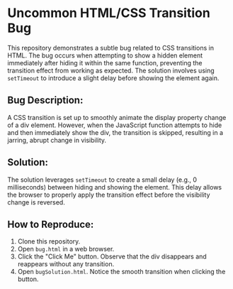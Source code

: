 # Uncommon HTML/CSS Transition Bug

This repository demonstrates a subtle bug related to CSS transitions in HTML.  The bug occurs when attempting to show a hidden element immediately after hiding it within the same function, preventing the transition effect from working as expected. The solution involves using `setTimeout` to introduce a slight delay before showing the element again.

## Bug Description:

A CSS transition is set up to smoothly animate the display property change of a div element.  However, when the JavaScript function attempts to hide and then immediately show the div, the transition is skipped, resulting in a jarring, abrupt change in visibility.

## Solution:
The solution leverages `setTimeout` to create a small delay (e.g., 0 milliseconds) between hiding and showing the element. This delay allows the browser to properly apply the transition effect before the visibility change is reversed.

## How to Reproduce:
1. Clone this repository.
2. Open `bug.html` in a web browser.
3. Click the "Click Me" button.  Observe that the div disappears and reappears without any transition.
4. Open `bugSolution.html`. Notice the smooth transition when clicking the button. 

